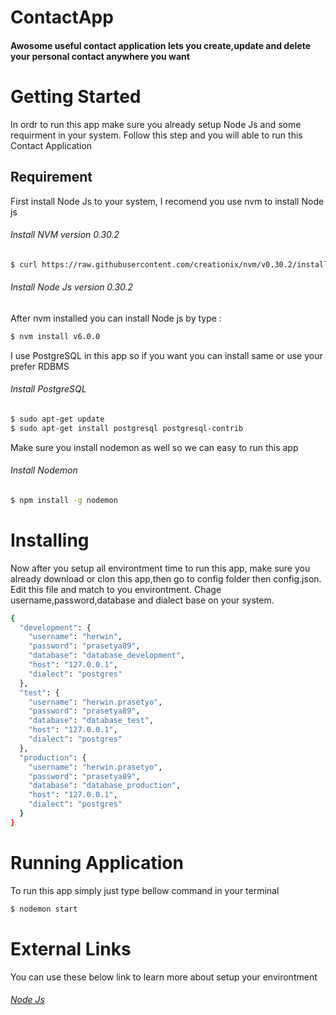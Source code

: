 # ContactApp
#### Awosome useful contact application lets you create,update and delete your personal contact anywhere you want
# Getting Started
In ordr to run this app make sure you already setup Node Js and some requirment in your system. Follow this step and you will able to run this Contact Application
## Requirement
First install Node Js to your system, I recomend you use nvm to install Node js
###### Install NVM version 0.30.2
```sh
$ curl https://raw.githubusercontent.com/creationix/nvm/v0.30.2/install.sh | bash
```
###### Install Node Js version 0.30.2
After nvm installed you can install Node js by type :
```sh
$ nvm install v6.0.0
```
I use PostgreSQL in this app so if you want you can install same or use your prefer RDBMS
###### Install PostgreSQL
```sh
$ sudo apt-get update
$ sudo apt-get install postgresql postgresql-contrib
```
Make sure you install nodemon as well so we can easy to run this app
###### Install Nodemon
```sh
$ npm install -g nodemon
```
# Installing
Now after you setup all environtment time to run this app, make sure you already download or clon this app,then go to config folder then config.json. Edit this file and match to you environtment. Chage username,password,database and dialect base on your system.
```sh
{
  "development": {
    "username": "herwin",
    "password": "prasetya89",
    "database": "database_development",
    "host": "127.0.0.1",
    "dialect": "postgres"
  },
  "test": {
    "username": "herwin.prasetyo",
    "password": "prasetya89",
    "database": "database_test",
    "host": "127.0.0.1",
    "dialect": "postgres"
  },
  "production": {
    "username": "herwin.prasetyo",
    "password": "prasetya89",
    "database": "database_production",
    "host": "127.0.0.1",
    "dialect": "postgres"
  }
}
```
# Running Application
To run this app simply just type bellow command in your terminal

```sh
$ nodemon start
```
# External Links
You can use these below link to learn more about setup your environtment
###### [Node Js](https://nodejs.org/en/)
